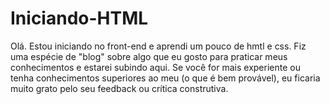 # Iniciando-HTML
Olá. Estou iniciando no front-end e aprendi um pouco de hmtl e css. Fiz uma espécie de "blog" sobre algo que eu gosto para praticar meus conhecimentos e estarei subindo aqui. Se você for mais experiente ou tenha conhecimentos superiores ao meu (o que é bem provável), eu ficaria muito grato pelo seu feedback ou crítica construtiva.
